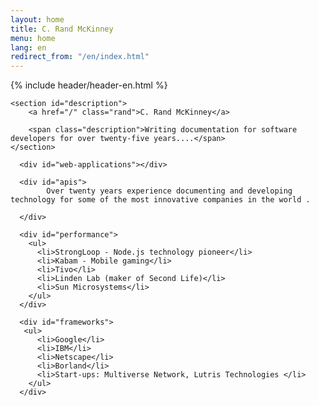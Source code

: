 ```yaml
---
layout: home
title: C. Rand McKinney
menu: home
lang: en
redirect_from: "/en/index.html"
---
```

<section id="home-content">
    {% include header/header-en.html %}
    <div id="overlay"></div>

    <section id="description">
        <a href="/" class="rand">C. Rand McKinney</a>

        <span class="description">Writing documentation for software developers for over twenty-five years....</span>
    </section>
</section>

<section id="intro">

  <div id="boxes" class="clearfix">
 
      <div id="web-applications"></div>

      <div id="apis">
            Over twenty years experience documenting and developing technology for some of the most innovative companies in the world .

      </div>

      <div id="performance">
        <ul>
          <li>StrongLoop - Node.js technology pioneer</li>
          <li>Kabam - Mobile gaming</li>
          <li>Tivo</li>
          <li>Linden Lab (maker of Second Life)</li>
          <li>Sun Microsystems</li>
        </ul>
      </div>

      <div id="frameworks"> 
       <ul>
          <li>Google</li>
          <li>IBM</li>
          <li>Netscape</li>
          <li>Borland</li>
          <li>Start-ups: Multiverse Network, Lutris Technologies </li>
        </ul>
      </div>
  </div>

</section>

